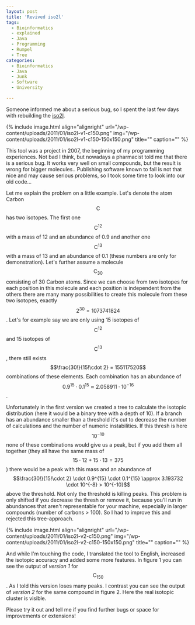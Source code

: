 ```yaml
---
layout: post
title: 'Revived iso2l'
tags:
  - Bioinformatics
  - explained
  - Java
  - Programming
  - Rumpel
  - Tree
categories:
  - Bioinformatics
  - Java
  - Junk
  - Software
  - University

---
```


Someone informed me about a serious bug, so I spent the last few days with rebuilding the <a href="/software/iso2l/">iso2l</a>.



{% include image.html align="alignright" url="/wp-content/uploads/2011/01/iso2l-v1-c150.png" img="/wp-content/uploads/2011/01/iso2l-v1-c150-150x150.png" title="" caption="" %}

This tool was a project in 2007, the beginning of my programming experiences. Not bad I think, but nowadays a pharmacist told me that there is a serious bug. It works very well on small compounds, but the result is wrong for bigger molecules.. Publishing software known to fail is not that nice and may cause serious problems, so I took some time to look into our old code...

Let me explain the problem on a little example. Let's denote the atom Carbon $$\text{C}$$ has two isotopes. The first one $$\text{C}^{12}$$ with a mass of 12 and an abundance of 0.9 and another one $$\text{C}^{13}$$ with a mass of 13 and an abundance of 0.1 (these numbers are only for demonstration).
Let's further assume a molecule $$\text{C}_{30}$$ consisting of 30 Carbon atoms. Since we can choose from two isotopes for each position in this molecule and each position is independent from the others there are many many possibilities to create this molecule from these two isotopes, exactly $$2^{30}=1073741824$$.
Let's for example say we are only using 15 isotopes of $$\text{C}^{12}$$ and 15 isotopes of $$\text{C}^{13}$$, there still exists $$\frac{30!}{15!\cdot 2} = 155117520$$ combinations of these elements. Each combination has an abundance of $$0.9^{15} \cdot 0.1^{15} \approx 2.058911 \cdot 10^{-16}$$.

Unfortunately in the first version we created a tree to calculate the isotopic distribution (here it would be a binary tree with a depth of 10). If a branch has an abundance smaller than a threshold it's cut to decrease the number of calculations and the number of numeric instabilities. If this thresh is here $$10^{-10}$$ none of these combinations would give us a peak, but if you add them all together (they all have the same mass of $$15 \cdot 12 + 15 \cdot 13 = 375$$) there would be a peak with this mass and an abundance of $$\frac{30!}{15!\cdot 2} \cdot 0.9^{15} \cdot 0.1^{15} \approx 3.193732 \cdot 10^{-8} > 10^{-10}$$ above the threshold.
Not only the threshold is killing peaks. This problem is only shifted if you decrease the thresh or remove it, because you'll run in abundances that aren't representable for your machine, especially in larger compounds (number of carbons > 100). So I had to improve this and rejected this tree-approach.

{% include image.html align="alignright" url="/wp-content/uploads/2011/01/iso2l-v2-c150.png" img="/wp-content/uploads/2011/01/iso2l-v2-c150-150x150.png" title="" caption="" %}

And while I'm touching the code, I translated the tool to English, increased the isotopic accuracy and added some more features. In figure 1 you can see the output of <em>version 1</em> for $$\text{C}_{150}$$. As I told this version loses many peaks. I contrast you can see the output of <em>version 2</em> for the same compound in figure 2. Here the real isotopic cluster is visible.

Please try it out and tell me if you find further bugs or space for improvements or extensions!

